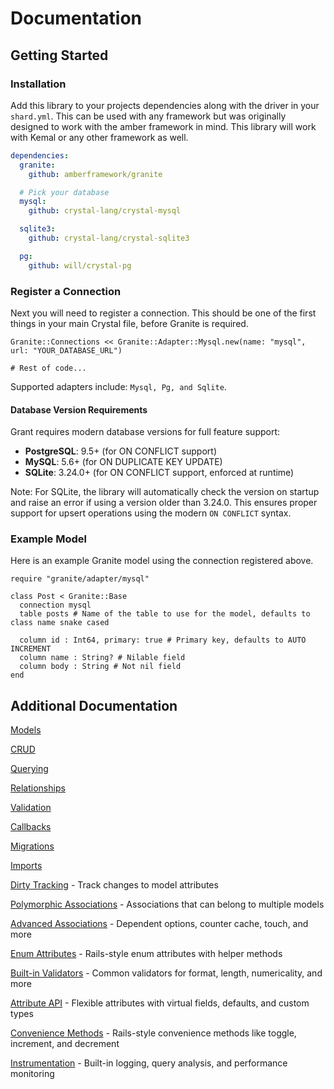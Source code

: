 # Documentation

## Getting Started

### Installation

Add this library to your projects dependencies along with the driver in
your `shard.yml`. This can be used with any framework but was originally
designed to work with the amber framework in mind. This library will work
with Kemal or any other framework as well.

```yaml
dependencies:
  granite:
    github: amberframework/granite

  # Pick your database
  mysql:
    github: crystal-lang/crystal-mysql

  sqlite3:
    github: crystal-lang/crystal-sqlite3

  pg:
    github: will/crystal-pg
```

### Register a Connection

Next you will need to register a connection. This should be one of the first things in your main Crystal file, before Granite is required.

```crystal
Granite::Connections << Granite::Adapter::Mysql.new(name: "mysql", url: "YOUR_DATABASE_URL")

# Rest of code...
```

Supported adapters include: `Mysql, Pg, and Sqlite`.

#### Database Version Requirements

Grant requires modern database versions for full feature support:

- **PostgreSQL**: 9.5+ (for ON CONFLICT support)
- **MySQL**: 5.6+ (for ON DUPLICATE KEY UPDATE)  
- **SQLite**: 3.24.0+ (for ON CONFLICT support, enforced at runtime)

Note: For SQLite, the library will automatically check the version on startup and raise an error if using a version older than 3.24.0. This ensures proper support for upsert operations using the modern `ON CONFLICT` syntax.

### Example Model

Here is an example Granite model using the connection registered above.

```crystal
require "granite/adapter/mysql"

class Post < Granite::Base
  connection mysql
  table posts # Name of the table to use for the model, defaults to class name snake cased

  column id : Int64, primary: true # Primary key, defaults to AUTO INCREMENT
  column name : String? # Nilable field
  column body : String # Not nil field
end
```

## Additional Documentation

[Models](./models.md)

[CRUD](./crud.md)

[Querying](./querying.md)

[Relationships](./relationships.md)

[Validation](./validations.md)

[Callbacks](./callbacks.md)

[Migrations](./migrations.md)

[Imports](./imports.md)

[Dirty Tracking](./dirty_tracking.md) - Track changes to model attributes

[Polymorphic Associations](./polymorphic_associations.md) - Associations that can belong to multiple models

[Advanced Associations](./advanced_associations.md) - Dependent options, counter cache, touch, and more

[Enum Attributes](./enum_attributes.md) - Rails-style enum attributes with helper methods

[Built-in Validators](./built_in_validators.md) - Common validators for format, length, numericality, and more

[Attribute API](./attribute_api.md) - Flexible attributes with virtual fields, defaults, and custom types

[Convenience Methods](./convenience_methods.md) - Rails-style convenience methods like toggle, increment, and decrement

[Instrumentation](./instrumentation.md) - Built-in logging, query analysis, and performance monitoring
